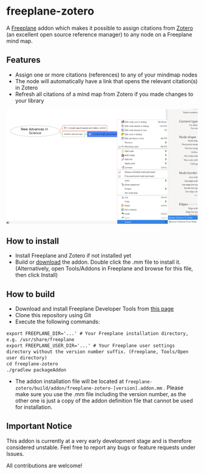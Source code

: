 # freeplane-zotero

A [Freeplane](https://www.freeplane.org) addon which makes it possible to assign citations from [Zotero](https://www.zotero.org/) (an excellent open source reference manager) to any node on a Freeplane mind map.

## Features
- Assign one or more citations (references) to any of your mindmap nodes
- The node will automatically have a link that opens the relevant citation(s) in Zotero
- Refresh all citations of a mind map from Zotero if you made changes to your library

![Freeplane-Zotero in action](screenshot.png)

## How to install

- Install Freeplane and Zotero if not installed yet
- Build or [download](https://github.com/petervelosy/freeplane-zotero/releases) the addon. Double click the .mm file to install it. (Alternatively, open Tools/Addons in Freeplane and browse for this file, then click Install)


## How to build
- Download and install Freeplane Developer Tools from [this page](https://www.freeplane.org/wiki/index.php/Add-ons_(install)#Developer_Tools)
- Clone this repository using Git
- Execute the following commands:

```
export FREEPLANE_DIR='...' # Your Freeplane installation directory, e.g. /usr/share/freeplane
export FREEPLANE_USER_DIR='...' # Your Freeplane user settings directory without the version number suffix. (Freeplane, Tools/Open user directory)
cd freeplane-zotero
./gradlew packageAddon
```

- The addon installation file will be located at `freeplane-zotero/build/addon/freeplane-zotero-[version].addon.mm` . Please make sure you use the .mm file including the version number, as the other one is just a copy of the addon definition file that cannot be used for installation.

## Important Notice

This addon is currently at a very early development stage and is therefore considered unstable. Feel free to report any bugs or feature requests under Issues.

All contributions are welcome!
